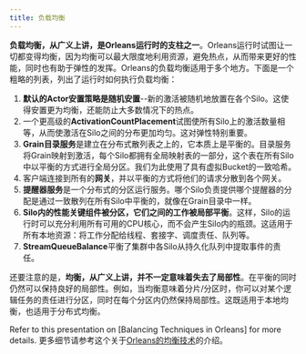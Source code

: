 ```yaml
---
title: 负载均衡
---
```


**负载均衡，从广义上讲，是Orleans运行时的支柱之一**。Orleans运行时试图让一切都变得均衡，因为均衡可以最大限度地利用资源，避免热点，从而带来更好的性能，同时也有助于弹性的发挥。Orleans的负载均衡适用于多个地方。下面是一个粗略的列表，列出了运行时如何执行负载均衡：

1. **默认的Actor安置策略是随机安置**--新的激活被随机地放置在各个Silo。这使得安置更为均衡，还能防止大多数情况下的热点。
2. 一个更高级的**ActivationCountPlacement**试图使所有Silo上的激活数量相等，从而使激活在Silo之间的分布更加均匀。这对弹性特别重要。
3. **Grain目录服务**是建立在分布式散列表之上的，它本质上是平衡的。目录服务将Grain映射到激活，每个Silo都拥有全局映射表的一部分，这个表在所有Silo中以平衡的方式进行全局分区。我们为此使用了具有虚拟Bucket的一致哈希。
4. 客户端连接到所有的**网关**，并以平衡的方式将他们的请求分散到各个网关。
5. **提醒器服务**是一个分布式的分区运行服务。哪个Silo负责提供哪个提醒器的分配是通过一致散列在所有Silo中平衡的，就像在Grain目录中一样。
6. **Silo内的性能关键组件被分区，它们之间的工作被局部平衡**。这样，Silo的运行时可以充分利用所有可用的CPU核心，而不会产生Silo内的瓶颈。这适用于所有本地资源：将工作分配给线程、套接字、调度责任、队列等。
7. **StreamQueueBalance**平衡了集群中各Silo从持久化队列中提取事件的责任。

还要注意的是，**均衡，从广义上讲，并不一定意味着失去了局部性**。在平衡的同时仍然可以保持良好的局部性。例如，当均衡意味着分片/分区时，你可以对某个逻辑任务的责任进行分区，同时在每个分区内仍然保持局部性。这既适用于本地均衡，也适用于分布式均衡。

Refer to this presentation on [Balancing Techniques in Orleans] for more details.
更多细节请参考这个关于[Orleans的均衡技术](https://github.com/dotnet/orleans-docs/blob/main/src/docs/resources/presentations/Balancing%20Techniques%20in%20Orleans.pptx)的介绍。
